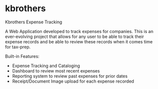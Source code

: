 # kbrothers
Kbrothers Expense Tracking

A Web Application developed to track expenses for companies. This is an ever-evolving project that allows for any user to be able to track their expense records and be able to review these records when it comes time for tax-prep.

Built-in Features:

- Expense Tracking and Cataloging
- Dashboard to review most recent expenses
- Reporting system to review past expenses for prior dates
- Receipt/Document Image upload for each expense recorded
